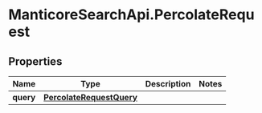 # ManticoreSearchApi.PercolateRequest

## Properties

Name | Type | Description | Notes
------------ | ------------- | ------------- | -------------
**query** | [**PercolateRequestQuery**](PercolateRequestQuery.md) |  | 


